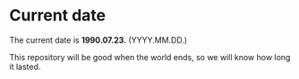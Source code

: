 # Current date

The current date is **1990.07.23.** (YYYY.MM.DD.)

This repository will be good when the world ends, so we will know how long it lasted.